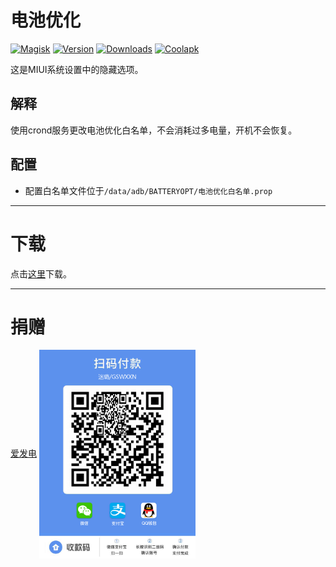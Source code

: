 # 电池优化

[![Magisk](https://img.shields.io/badge/Magisk-green?style=flat&logo=Magisk&logoColor=white)](https://github.com/topjohnwu/Magisk)
[![Version](https://img.shields.io/github/tag/SomesakiKaede/BATTERYOPT?label=版本)](https://github.com/SomesakiKaede/BATTERYOPT/releases/latest)
[![Downloads](https://img.shields.io/github/downloads/SomesakiKaede/BATTERYOPT/total?label=下载)](https://github.com/SomesakiKaede/BATTERYOPT/releases)
[![Coolapk](https://img.shields.io/badge/作者酷安-柊疏柚-orange)](http://www.coolapk.com/u/11696005)

这是MIUI系统设置中的隐藏选项。

## 解释

使用crond服务更改电池优化白名单，不会消耗过多电量，开机不会恢复。

## 配置

- 配置白名单文件位于`/data/adb/BATTERYOPT/电池优化白名单.prop`

---

# 下载

点击[这里](https://github.com/SomesakiKaede/BATTERYOPT/releases)下载。

---

# 捐赠

[爱发电](https://afdian.net/a/SomesakiKaede)
<img src="https://raw.githubusercontent.com/GSWXXN/RestoreSplashScreen/master/Doc/donate.png" width = "250" alt="donate" align=center />



